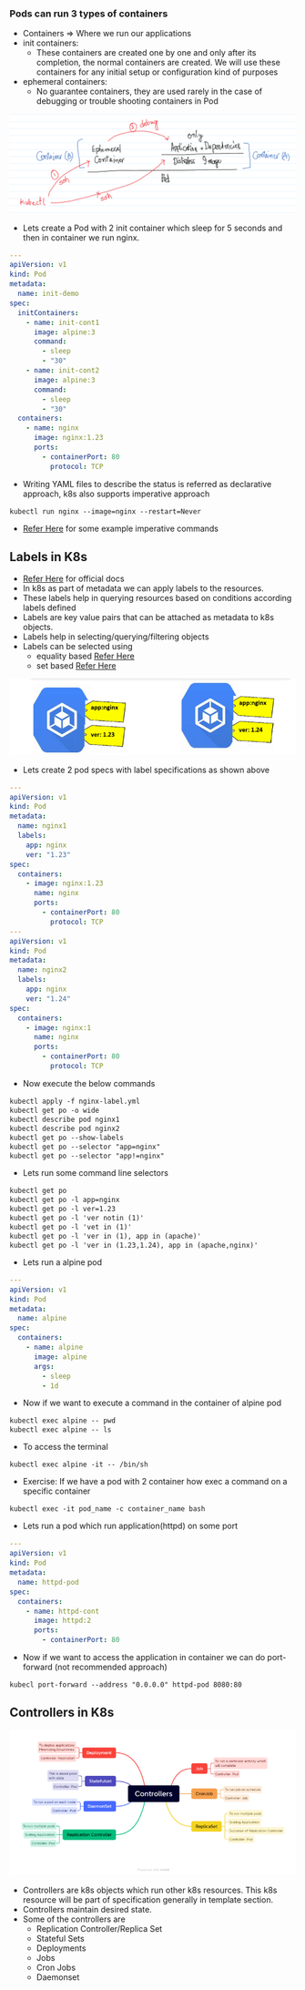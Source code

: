 ### Pods can run 3 types of containers
* Containers => Where we run our applications
* init containers:
    * These containers are created one by one and only after its completion, the normal containers are created.
        We will use these containers for any initial setup or configuration kind of purposes
* ephemeral containers:
    * No guarantee containers, they are used rarely in the case of debugging or trouble shooting containers in Pod

![Preview](./Images/k8s-ephemeral.png)

* Lets create a Pod with 2 init container which sleep for 5 seconds and then in container we run nginx. 

```yml
---
apiVersion: v1
kind: Pod
metadata:
  name: init-demo
spec:
  initContainers:
    - name: init-cont1
      image: alpine:3
      command:
        - sleep
        - "30"
    - name: init-cont2
      image: alpine:3
      command:
        - sleep
        - "30"
  containers:
    - name: nginx
      image: nginx:1.23
      ports:
        - containerPort: 80
          protocol: TCP
```
* Writing YAML files to describe the status is referred as declarative approach, k8s also supports imperative approach 

```
kubectl run nginx --image=nginx --restart=Never
```

* [Refer Here](https://kubernetes.io/docs/reference/generated/kubectl/kubectl-commands#run) for some example imperative commands

## Labels in K8s
* [Refer Here](https://kubernetes.io/docs/concepts/overview/working-with-objects/labels/) for official docs
* In k8s as part of metadata we can apply labels to the resources.
* These labels help in querying resources based on conditions according labels defined
* Labels are key value pairs that can be attached as metadata to k8s objects.
* Labels help in selecting/querying/filtering objects
* Labels can be selected using 
    * equality based [Refer Here](https://kubernetes.io/docs/concepts/overview/working-with-objects/labels/#equality-based-requirement)
    * set based [Refer Here](https://kubernetes.io/docs/concepts/overview/working-with-objects/labels/#set-based-requirement)

![Preview](./Images/k8s-label.png)

* Lets create 2 pod specs with label specifications as shown above

```yml
---
apiVersion: v1
kind: Pod
metadata:
  name: nginx1
  labels:
    app: nginx
    ver: "1.23"
spec:
  containers:
    - image: nginx:1.23
      name: nginx
      ports: 
        - containerPort: 80
          protocol: TCP
---
apiVersion: v1
kind: Pod
metadata:
  name: nginx2
  labels:
    app: nginx
    ver: "1.24"
spec:
  containers:
    - image: nginx:1
      name: nginx
      ports: 
        - containerPort: 80
          protocol: TCP
```
* Now execute the below commands

```
kubectl apply -f nginx-label.yml
kubectl get po -o wide
kubectl describe pod nginx1
kubectl describe pod nginx2
kubectl get po --show-labels
kubectl get po --selector "app=nginx"
kubectl get po --selector "app!=nginx"
```
* Lets run some command line selectors

```
kubectl get po
kubectl get po -l app=nginx
kubectl get po -l ver=1.23
kubectl get po -l 'ver notin (1)'
kubectl get po -l 'vet in (1)'
kubectl get po -l 'ver in (1), app in (apache)'
kubectl get po -l 'ver in (1.23,1.24), app in (apache,nginx)'
```
* Lets run a alpine pod

```yml
---
apiVersion: v1
kind: Pod
metadata:
  name: alpine
spec:
  containers:
    - name: alpine
      image: alpine
      args:
        - sleep
        - 1d

```
* Now if we want to execute a command in the container of alpine pod

```
kubectl exec alpine -- pwd
kubectl exec alpine -- ls
```
* To access the terminal

```
kubectl exec alpine -it -- /bin/sh
```
* Exercise: If we have a pod with 2 container how exec a command on a specific container

```
kubectl exec -it pod_name -c container_name bash
```
* Lets run a pod which run application(httpd) on some port

```yml
---
apiVersion: v1
kind: Pod
metadata:
  name: httpd-pod
spec:
  containers:
    - name: httpd-cont
      image: httpd:2
      ports:
        - containerPort: 80
```
* Now if we want to access the application in container we can do port-forward (not recommended approach)

```
kubecl port-forward --address "0.0.0.0" httpd-pod 8080:80
```

## Controllers in K8s

![Preview](./Images/k8s-controller.png)

* Controllers are k8s objects which run other k8s resources. This k8s resource will be part of specification generally in template section.
* Controllers maintain desired state.
* Some of the controllers are
    * Replication Controller/Replica Set
    * Stateful Sets
    * Deployments
    * Jobs
    * Cron Jobs
    * Daemonset
